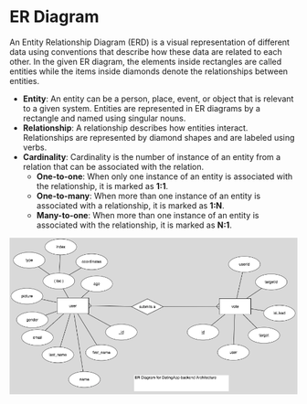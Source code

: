 # ER Diagram

An Entity Relationship Diagram (ERD) is a visual representation of different data using conventions that describe how these data are related to each other.
In the given ER diagram, the elements inside rectangles are called entities while the items inside diamonds denote the relationships between entities.

* **Entity**: An entity can be a person, place, event, or object that is relevant to a given system. Entities are represented in ER diagrams by a rectangle and named using singular nouns.
* **Relationship**: A relationship describes how entities interact. Relationships are represented by diamond shapes and are labeled using verbs.
* **Cardinality**: Cardinality is the number of instance of an entity from a relation that can be associated with the relation.
  * **One-to-one**: When only one instance of an entity is associated with the relationship, it is marked as **1:1**.
  * **One-to-many**: When more than one instance of an entity is associated with a relationship, it is marked as **1:N**.
  * **Many-to-one**: When more than one instance of an entity is associated with the relationship, it is marked as **N:1**.

![ER_DatingApp figure](../images/ER_DatingApp.png)
